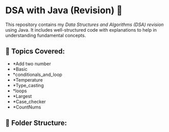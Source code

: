 # DSA with Java (Revision) 🚀

This repository contains my *Data Structures and Algorithms (DSA) revision* using Java. It includes well-structured code
with explanations to help in understanding fundamental concepts.

## 📌 Topics Covered:

- *Add two number
- *Basic
- *conditionals_and_loop
- *Temperature
- *Type_casting
- *loops
- *Largest
- *Case_checker
- *CountNums
## 📂 Folder Structure:
